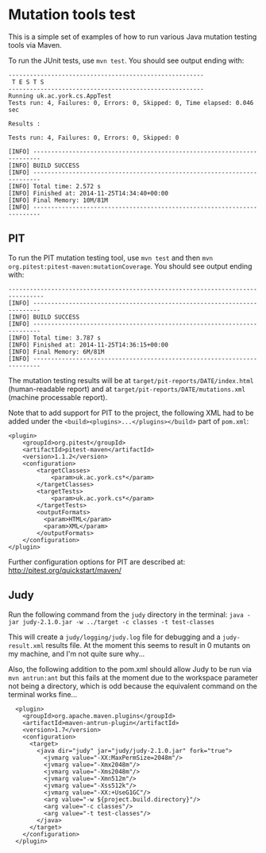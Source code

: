 # Mutation tools test
This is a simple set of examples of how to run various Java mutation testing tools via Maven.

To run the JUnit tests, use `mvn test`. You should see output ending with:

    -------------------------------------------------------
     T E S T S
    -------------------------------------------------------
    Running uk.ac.york.cs.AppTest
    Tests run: 4, Failures: 0, Errors: 0, Skipped: 0, Time elapsed: 0.046 sec

    Results :

    Tests run: 4, Failures: 0, Errors: 0, Skipped: 0

    [INFO] ------------------------------------------------------------------------
    [INFO] BUILD SUCCESS
    [INFO] ------------------------------------------------------------------------
    [INFO] Total time: 2.572 s
    [INFO] Finished at: 2014-11-25T14:34:40+00:00
    [INFO] Final Memory: 10M/81M
    [INFO] ------------------------------------------------------------------------


## PIT
To run the PIT mutation testing tool, use `mvn test` and then `mvn org.pitest:pitest-maven:mutationCoverage`. You should see output ending with:

    --------------------------------------------------------------------------------
    [INFO] ------------------------------------------------------------------------
    [INFO] BUILD SUCCESS
    [INFO] ------------------------------------------------------------------------
    [INFO] Total time: 3.787 s
    [INFO] Finished at: 2014-11-25T14:36:15+00:00
    [INFO] Final Memory: 6M/81M
    [INFO] ------------------------------------------------------------------------

The mutation testing results will be at `target/pit-reports/DATE/index.html` (human-readable report) and at `target/pit-reports/DATE/mutations.xml` (machine processable report).

Note that to add support for PIT to the project, the following XML had to be added under the `<build><plugins>...</plugins></build>` part of `pom.xml`:

    <plugin>
        <groupId>org.pitest</groupId>
        <artifactId>pitest-maven</artifactId>
        <version>1.1.2</version>
        <configuration>
            <targetClasses>
                <param>uk.ac.york.cs*</param>
            </targetClasses>
            <targetTests>
                <param>uk.ac.york.cs*</param>
            </targetTests>
            <outputFormats>
              <param>HTML</param>
              <param>XML</param>
            </outputFormats>
        </configuration>
    </plugin>
    
Further configuration options for PIT are described at: http://pitest.org/quickstart/maven/

## Judy

Run the following command from the `judy` directory in the terminal: `java -jar judy-2.1.0.jar -w ../target -c classes -t test-classes`

This will create a `judy/logging/judy.log` file for debugging and a `judy-result.xml` results file. At the moment this seems to result in 0 mutants on my machine, and I'm not quite sure why...

Also, the following addition to the pom.xml should allow Judy to be run via `mvn antrun:ant` but this fails at the moment due to the workspace parameter not being a directory, which is odd because the equivalent command on the terminal works fine...

      <plugin>
        <groupId>org.apache.maven.plugins</groupId>
        <artifactId>maven-antrun-plugin</artifactId>
        <version>1.7</version>
        <configuration>
          <target>
            <java dir="judy" jar="judy/judy-2.1.0.jar" fork="true">
              <jvmarg value="-XX:MaxPermSize=2048m"/>
              <jvmarg value="-Xmx2048m"/>
              <jvmarg value="-Xms2048m"/>
              <jvmarg value="-Xmn512m"/>
              <jvmarg value="-Xss512k"/>
              <jvmarg value="-XX:+UseG1GC"/>
              <arg value="-w ${project.build.directory}"/>
              <arg value="-c classes"/>
              <arg value="-t test-classes"/>
            </java>
          </target>
        </configuration>
      </plugin>
      